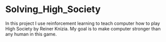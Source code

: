 # Solving_High_Society
In this project I use reinforcement learning to teach computer how to play High Society by Reiner Knizia. My goal is to make computer stronger than any human in this game. 
